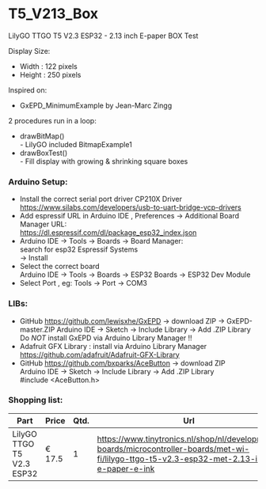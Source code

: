 # T5_V213_Box
LilyGO TTGO T5 V2.3 ESP32 - 2.13 inch E-paper BOX Test

 Display Size:
 - Width : 122 pixels
 - Height : 250 pixels

Inspired on: 
- GxEPD_MinimumExample by Jean-Marc Zingg

2 procedures run in a loop:
- drawBitMap()<br>
         - LilyGO included BitmapExample1
- drawBoxTest()<br>
         - Fill display with growing & shrinking square boxes


### Arduino Setup:
- Install the correct serial port driver CP210X Driver<br>
  https://www.silabs.com/developers/usb-to-uart-bridge-vcp-drivers
- Add espressif URL in Arduino IDE , Preferences -> Additional Board Manager URL:<br>
  https://dl.espressif.com/dl/package_esp32_index.json <br>
- Arduino IDE -> Tools -> Boards -> Board Manager:<br>
  search for esp32 Espressif Systems<br>
  -> Install
- Select the correct board<br>
  Arduino IDE -> Tools -> Boards -> ESP32 Boards -> ESP32 Dev Module
- Select Port , eg:
  Tools -> Port -> COM3
  
### LIBs:
- GitHub https://github.com/lewisxhe/GxEPD -> download ZIP -> GxEPD-master.ZIP
  Arduino IDE -> Sketch -> Include Library -> Add .ZIP Library<br>
  Do _NOT_ install GxEPD via Arduino Library Manager !!
- Adafruit GFX Library : install via Arduino Library Manager<br>
  https://github.com/adafruit/Adafruit-GFX-Library
- GitHub https://github.com/bxparks/AceButton -> download ZIP<br>
  Arduino IDE -> Sketch -> Include Library -> Add .ZIP Library<br>
  #include <AceButton.h>

### Shopping list:
Part|Price|Qtd.|Url
---|---|---|---
LilyGO TTGO T5 V2.3 ESP32 |€ 17.5|1|https://www.tinytronics.nl/shop/nl/development-boards/microcontroller-boards/met-wi-fi/lilygo-ttgo-t5-v2.3-esp32-met-2.13-inch-e-paper-e-ink
